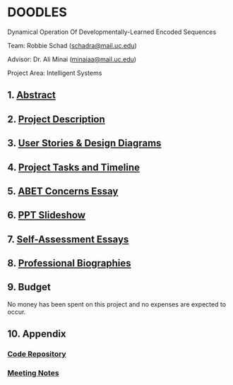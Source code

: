 # DOODLES
Dynamical Operation Of Developmentally-Learned Encoded Sequences

Team: Robbie Schad (schadra@mail.uc.edu)

Advisor: Dr. Ali Minai (minaiaa@mail.uc.edu)

Project Area: Intelligent Systems

## 1. [Abstract](https://github.com/r-schad/DOODLES/blob/main/Project_Description.md#abstract)
## 2. [Project Description](https://github.com/r-schad/DOODLES/blob/main/Project_Description.md)
## 3. [User Stories & Design Diagrams](https://github.com/r-schad/DOODLES/blob/main/User_Stories_and_Design_Diagrams)
## 4. [Project Tasks and Timeline](https://github.com/r-schad/DOODLES/blob/main/Tasklist_and_Timeline.md)
## 5. [ABET Concerns Essay](https://github.com/r-schad/DOODLES/blob/main/Concerns_Essay.md)
## 6. [PPT Slideshow](https://github.com/r-schad/DOODLES/blob/main/CS5001_Schad_Presentation.pptx)
## 7. [Self-Assessment Essays](https://github.com/r-schad/DOODLES/blob/main/Capstone_Assessment_Essay.md)
## 8. [Professional Biographies](https://github.com/r-schad/DOODLES/blob/main/Professional_Biography.md)
## 9. Budget
No money has been spent on this project and no expenses are expected to occur.
## 10. Appendix
### [Code Repository](https://github.com/r-schad/Code-Ring-Network)
### [Meeting Notes](https://github.com/r-schad/DOODLES/blob/main/running_meeting_notes.docx)
